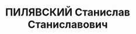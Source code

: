 ---
title: ПИЛЯВСКИЙ Станислав Станиславович
description: "Род. в 1882, Седлецкая губ., г. Седлец, поляк, обр.: высшее, член ВКП(б)\
  \ (бывший член Партии социал-демократов Польши и Литвы). Проживал: Москва, ул. Серафимовича,\
  \ д. 2 (Дом правительства), кв. 451. Председатель Спецколлегии Верховного суда СССР.\
  \ \n  Арестован 13.09.1937. Обв. в шпионаже и участии в антисоветской террористической\
  \ шпионско-диверсионной организации - ПОВ. Приговор: ВК ВС СССР, 25.11.1937 – ВМН.\
  \ Расстрелян 26.11.1937, г.Москва. \n  Реабилитирован ВК ВС СССР 28.05.1955"
---